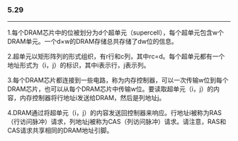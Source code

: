 ### 5.29

____

1.每个DRAM芯片中的位被划分为d个超单元（supercell），每个超单元包含w个DRAM单元。一个d×w的DRAM存储总共存储了dw位的信息。

2.超单元以矩形阵列的形式组织，有r行和c列，其中rc=d。每个超单元都有一个地址形式为（i，j）的标识，其中i表示行，j表示列。

3.每个DRAM芯片都连接到一些电路，称为内存控制器，可以一次传输w位到每个DRAM芯片，也可以从每个DRAM芯片中传输w位。要读取超单元（i，j）的内容，内存控制器将行地址i发送给DRAM，然后是列地址j。

4.DRAM通过将超单元（i，j）的内容发送回控制器来响应。行地址i被称为RAS（行访问脉冲）请求，列地址j被称为CAS（列访问脉冲）请求。请注意，RAS和CAS请求共享相同的DRAM地址引脚。


